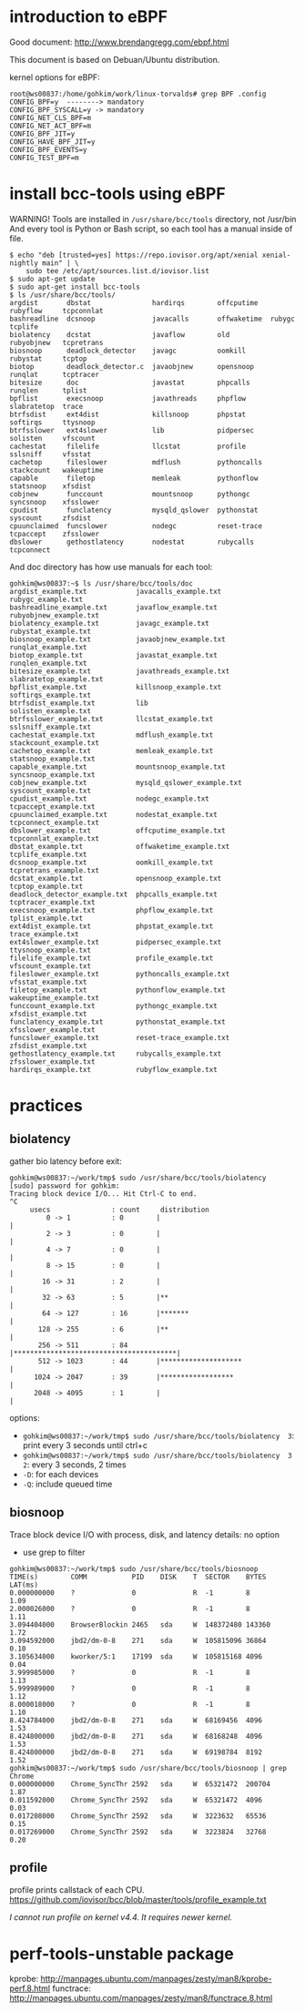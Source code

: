 # introduction to eBPF

Good document: http://www.brendangregg.com/ebpf.html

This document is based on Debuan/Ubuntu distribution.

kernel options for eBPF:
```
root@ws00837:/home/gohkim/work/linux-torvalds# grep BPF .config
CONFIG_BPF=y  --------> mandatory
CONFIG_BPF_SYSCALL=y -> mandatory
CONFIG_NET_CLS_BPF=m
CONFIG_NET_ACT_BPF=m
CONFIG_BPF_JIT=y
CONFIG_HAVE_BPF_JIT=y
CONFIG_BPF_EVENTS=y
CONFIG_TEST_BPF=m
```

# install bcc-tools using eBPF

WARNING! Tools are installed in ``/usr/share/bcc/tools`` directory, not /usr/bin
And every tool is Python or Bash script, so each tool has a manual inside of file.

```
$ echo "deb [trusted=yes] https://repo.iovisor.org/apt/xenial xenial-nightly main" | \
    sudo tee /etc/apt/sources.list.d/iovisor.list
$ sudo apt-get update
$ sudo apt-get install bcc-tools
$ ls /usr/share/bcc/tools/
argdist       dbstat               hardirqs        offcputime   rubyflow     tcpconnlat
bashreadline  dcsnoop              javacalls       offwaketime  rubygc       tcplife
biolatency    dcstat               javaflow        old          rubyobjnew   tcpretrans
biosnoop      deadlock_detector    javagc          oomkill      rubystat     tcptop
biotop        deadlock_detector.c  javaobjnew      opensnoop    runqlat      tcptracer
bitesize      doc                  javastat        phpcalls     runqlen      tplist
bpflist       execsnoop            javathreads     phpflow      slabratetop  trace
btrfsdist     ext4dist             killsnoop       phpstat      softirqs     ttysnoop
btrfsslower   ext4slower           lib             pidpersec    solisten     vfscount
cachestat     filelife             llcstat         profile      sslsniff     vfsstat
cachetop      fileslower           mdflush         pythoncalls  stackcount   wakeuptime
capable       filetop              memleak         pythonflow   statsnoop    xfsdist
cobjnew       funccount            mountsnoop      pythongc     syncsnoop    xfsslower
cpudist       funclatency          mysqld_qslower  pythonstat   syscount     zfsdist
cpuunclaimed  funcslower           nodegc          reset-trace  tcpaccept    zfsslower
dbslower      gethostlatency       nodestat        rubycalls    tcpconnect
```

And doc directory has how use manuals for each tool:
```
gohkim@ws00837:~$ ls /usr/share/bcc/tools/doc
argdist_example.txt            javacalls_example.txt       rubygc_example.txt
bashreadline_example.txt       javaflow_example.txt        rubyobjnew_example.txt
biolatency_example.txt         javagc_example.txt          rubystat_example.txt
biosnoop_example.txt           javaobjnew_example.txt      runqlat_example.txt
biotop_example.txt             javastat_example.txt        runqlen_example.txt
bitesize_example.txt           javathreads_example.txt     slabratetop_example.txt
bpflist_example.txt            killsnoop_example.txt       softirqs_example.txt
btrfsdist_example.txt          lib                         solisten_example.txt
btrfsslower_example.txt        llcstat_example.txt         sslsniff_example.txt
cachestat_example.txt          mdflush_example.txt         stackcount_example.txt
cachetop_example.txt           memleak_example.txt         statsnoop_example.txt
capable_example.txt            mountsnoop_example.txt      syncsnoop_example.txt
cobjnew_example.txt            mysqld_qslower_example.txt  syscount_example.txt
cpudist_example.txt            nodegc_example.txt          tcpaccept_example.txt
cpuunclaimed_example.txt       nodestat_example.txt        tcpconnect_example.txt
dbslower_example.txt           offcputime_example.txt      tcpconnlat_example.txt
dbstat_example.txt             offwaketime_example.txt     tcplife_example.txt
dcsnoop_example.txt            oomkill_example.txt         tcpretrans_example.txt
dcstat_example.txt             opensnoop_example.txt       tcptop_example.txt
deadlock_detector_example.txt  phpcalls_example.txt        tcptracer_example.txt
execsnoop_example.txt          phpflow_example.txt         tplist_example.txt
ext4dist_example.txt           phpstat_example.txt         trace_example.txt
ext4slower_example.txt         pidpersec_example.txt       ttysnoop_example.txt
filelife_example.txt           profile_example.txt         vfscount_example.txt
fileslower_example.txt         pythoncalls_example.txt     vfsstat_example.txt
filetop_example.txt            pythonflow_example.txt      wakeuptime_example.txt
funccount_example.txt          pythongc_example.txt        xfsdist_example.txt
funclatency_example.txt        pythonstat_example.txt      xfsslower_example.txt
funcslower_example.txt         reset-trace_example.txt     zfsdist_example.txt
gethostlatency_example.txt     rubycalls_example.txt       zfsslower_example.txt
hardirqs_example.txt           rubyflow_example.txt
```


# practices

## biolatency

gather bio latency before exit:
```
gohkim@ws00837:~/work/tmp$ sudo /usr/share/bcc/tools/biolatency 
[sudo] password for gohkim: 
Tracing block device I/O... Hit Ctrl-C to end.
^C
     usecs               : count     distribution
         0 -> 1          : 0        |                                        |
         2 -> 3          : 0        |                                        |
         4 -> 7          : 0        |                                        |
         8 -> 15         : 0        |                                        |
        16 -> 31         : 2        |                                        |
        32 -> 63         : 5        |**                                      |
        64 -> 127        : 16       |*******                                 |
       128 -> 255        : 6        |**                                      |
       256 -> 511        : 84       |****************************************|
       512 -> 1023       : 44       |********************                    |
      1024 -> 2047       : 39       |******************                      |
      2048 -> 4095       : 1        |                                        |
```

options:
* ``gohkim@ws00837:~/work/tmp$ sudo /usr/share/bcc/tools/biolatency  3``: print every 3 seconds until ctrl+c
* ``gohkim@ws00837:~/work/tmp$ sudo /usr/share/bcc/tools/biolatency  3 2``: every 3 seconds, 2 times
* ``-D``: for each devices
* ``-Q``: include queued time

## biosnoop

Trace block device I/O with process, disk, and latency details: no option
* use grep to filter
```
gohkim@ws00837:~/work/tmp$ sudo /usr/share/bcc/tools/biosnoop 
TIME(s)        COMM           PID    DISK    T  SECTOR    BYTES   LAT(ms)
0.000000000    ?              0              R  -1        8          1.09
2.000026000    ?              0              R  -1        8          1.11
3.094404000    BrowserBlockin 2465   sda     W  148372480 143360     1.72
3.094592000    jbd2/dm-0-8    271    sda     W  105815096 36864      0.10
3.105634000    kworker/5:1    17199  sda     W  105815168 4096       0.04
3.999985000    ?              0              R  -1        8          1.13
5.999989000    ?              0              R  -1        8          1.12
8.000018000    ?              0              R  -1        8          1.10
8.424784000    jbd2/dm-0-8    271    sda     W  68169456  4096       1.53
8.424800000    jbd2/dm-0-8    271    sda     W  68168248  4096       1.53
8.424800000    jbd2/dm-0-8    271    sda     W  69198784  8192       1.52
gohkim@ws00837:~/work/tmp$ sudo /usr/share/bcc/tools/biosnoop | grep Chrome
0.000000000    Chrome_SyncThr 2592   sda     W  65321472  200704     1.87
0.011592000    Chrome_SyncThr 2592   sda     W  65321472  4096       0.03
0.017208000    Chrome_SyncThr 2592   sda     W  3223632   65536      0.15
0.017269000    Chrome_SyncThr 2592   sda     W  3223824   32768      0.20
```

## profile

profile prints callstack of each CPU. 
https://github.com/iovisor/bcc/blob/master/tools/profile_example.txt

*I cannot run profile on kernel v4.4. It requires newer kernel.*

# perf-tools-unstable package

kprobe: http://manpages.ubuntu.com/manpages/zesty/man8/kprobe-perf.8.html
functrace: http://manpages.ubuntu.com/manpages/zesty/man8/functrace.8.html
